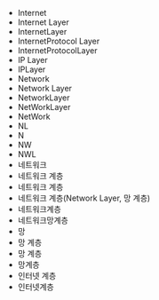 ﻿- Internet
- Internet Layer
- InternetLayer
- InternetProtocol Layer
- InternetProtocolLayer
- IP Layer
- IPLayer
- Network
- Network Layer
- NetworkLayer
- NetWorkLayer
- NetWork
- NL
- N
- NW
- NWL
- 네트워크
- 네트워크 계층
- 네트워크 계층
- 네트워크 계층(Network Layer, 망 계층)
- 네트워크계층
- 네트워크망계층
- 망
- 망 계층
- 망 계층
- 망계층
- 인터넷 계층
- 인터넷계층
